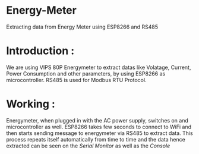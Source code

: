 # Energy-Meter
Extracting data from Energy Meter using ESP8266 and RS485
# Introduction : 
We are using VIPS 80P Energymeter to extract datas like Volatage, Current, Power Consumption and other parameters, by using ESP8266 as microcontroller. RS485 is used for Modbus RTU Protocol.
# Working :
Energymeter, when plugged in with the AC power supply, switches on and microcontroller as well. ESP8266 takes few seconds to connect to WiFi and then starts sending message to energymeter via RS485 to extract data. This process repeats itself automatically from time to time and the data hence extracted can be seen on the *Serial Monitor* as well as the _Console_
